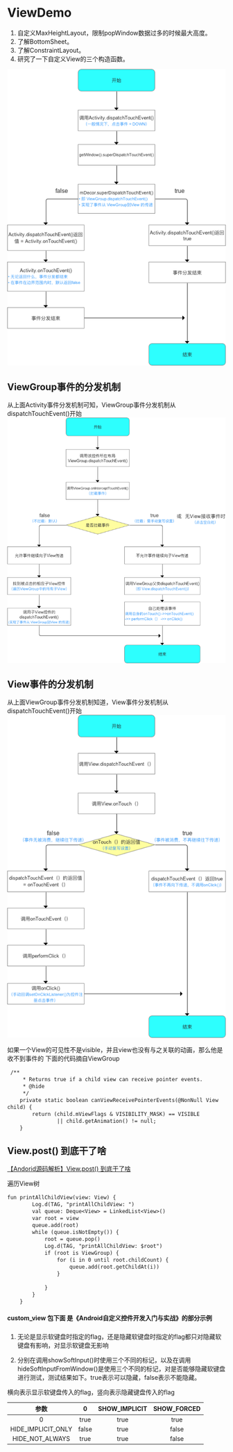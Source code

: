 # ViewDemo
1. 自定义MaxHeightLayout，限制popWindow数据过多的时候最大高度。
2. 了解BottomSheet。
3. 了解ConstraintLayout。
4. 研究了一下自定义View的三个构造函数。


![Activity的事件分发机制](activity_touch_event_dispatch.png)

## ViewGroup事件的分发机制

从上面Activity事件分发机制可知，ViewGroup事件分发机制从dispatchTouchEvent()开始
![ViewGroup事件的分发机制](ViewGroup_dispatchTouchEvent.png)

## View事件的分发机制

从上面ViewGroup事件分发机制知道，View事件分发机制从dispatchTouchEvent()开始
![View事件的分发机制](View_dispatch_event.png)

如果一个View的可见性不是visible，并且view也没有与之关联的动画，那么他是收不到事件的
下面的代码摘自ViewGroup
```
 /**
     * Returns true if a child view can receive pointer events.
     * @hide
     */
    private static boolean canViewReceivePointerEvents(@NonNull View child) {
        return (child.mViewFlags & VISIBILITY_MASK) == VISIBLE
                || child.getAnimation() != null;
    }
```
## View.post() 到底干了啥
[【Andorid源码解析】View.post() 到底干了啥](https://www.jianshu.com/p/85fc4decc947)

遍历View树
```
fun printAllChildView(view: View) {
        Log.d(TAG, "printAllChildView: ")
        val queue: Deque<View> = LinkedList<View>()
        var root = view
        queue.add(root)
        while (queue.isNotEmpty()) {
            root = queue.pop()
            Log.d(TAG, "printAllChildView: $root")
            if (root is ViewGroup) {
                for (i in 0 until root.childCount) {
                    queue.add(root.getChildAt(i))
                }

            }
        }
    }
```

#### custom_view 包下面 是《Android自定义控件开发入门与实战》的部分示例


###

1. 无论是显示软键盘时指定的flag，还是隐藏软键盘时指定的flag都只对隐藏软键盘有影响，对显示软键盘无影响

2. 分别在调用showSoftInput()时使用三个不同的标记，以及在调用hideSoftInputFromWindow()是使用三个不同的标记，对是否能够隐藏软键盘进行测试，测试结果如下。true表示可以隐藏，false表示不能隐藏。

横向表示显示软键盘传入的flag，竖向表示隐藏键盘传入的flag

| 参数 | 0 | SHOW_IMPLICIT | SHOW_FORCED |
| :-: |:-:|:-:|:-:|
| 0 | true | true | true |
| HIDE_IMPLICIT_ONLY | false | true | false |
| HIDE_NOT_ALWAYS | true | true | false|